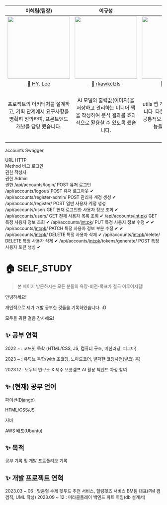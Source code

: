 
|                                          이혜림(팀장)                                           |                                           이규성                                           |                                           전지용                                           |                                           정진영                                           |                                           박경민                                           |
| :---------------------------------------------------------------------------------------: | :----------------------------------------------------------------------------------------: | :----------------------------------------------------------------------------------------: | :----------------------------------------------------------------------------------------: | :----------------------------------------------------------------------------------------: |
| <img src="https://discordapp.com/channels/1172400071397101629/1222471136982601758/1229662398244196474" width="200" height="200"> | <img src="https://discordapp.com/channels/1172400071397101629/1222471136982601758/1229662653270720612" width="200" height="200"> | <img src="지용님 개인 프로필 사진 링크" width="200" height="200"> | <img src="진영님 개인 프로필 사진 링크" width="200" height="200"> | <img src="경민님 개인 프로필 사진 링크" width="200" height="200"> |
|                   <a href="https://github.com/matty255"> 🌱 HY. Lee                    |                      <a href="https://github.com/rkawkclzls"> 🌱 rkawkclzls                      |              <a href="https://github.com/mkdirlife"> 🌱 mkdirlife              |                  <a href="https://github.com/najasinis"> 🌱 najasinis                  |                     <a href="https://github.com/Masterdual"> 🌱 Masterdual                     |
|                   프로젝트의 아키텍처를 설계하고, 기획 단계에서 요구사항을 명확히 정의하며, 프론트엔드 개발을 담당 했습니다.                    |                      AI 모델의 출력값(이미지)을 저장하고 관리하는 미디어 앱을 작성하여 분석 결과를 효과적으로 활용할 수 있도록 했습니다.                      |              utils 앱 개발을 담당하고 있습니다. 다른 애플리케이션에서 공통적으로 사용할 수 있는 기능을 제공했습니다.              |                  accounts 앱 및 chat 앱 개발을 담당하고 있으며, 모델링을 분담하고 있습니다. 더불어 사용자 인증과 관련된 기능들(정보 관리, 권한 부여 등), 채팅방 생성 기능, 실시간 채팅 기능들을 구현했습니다.                  |                     alarm 앱 개발을 담당했습니다. 적절한 경고 메시지를 커스텀하고, DB에 저장할 수 있도록 했습니다.                     |

accounts
Swagger

URL	HTTP<br>Method	비고	로그인<br>권한	작성자<br>권한	Admin<br>권한
/api/accounts/login/	POST	유저 로그인			
/api/accounts/logout/	POST	유저 로그아웃	✔		
/api/accounts/register-admin/	POST	관리자 계정 생성			✔
/api/accounts/register/	POST	일반 사용자 계정 생성			
/api/accounts/user/	GET	현재 로그인한 사용자 정보 조회	✔		
/api/accounts/users/	GET	전체 사용자 목록 조회			✔
/api/accounts/<int:pk>/	GET	특정 사용자 정보 조회			✔
/api/accounts/<int:pk>/	PUT	특정 사용자 정보 수정		✔	✔
/api/accounts/<int:pk>/	PATCH	특정 사용자 정보 부분 수정		✔	✔
/api/accounts/<int:pk>/	DELETE	특정 사용자 삭제			✔
/api/accounts/<int:pk>/delete/	DELETE	특정 사용자 삭제			✔
/api/accounts/<int:pk>/tokens/generate/	POST	특정 사용자 토큰 생성			✔

# 🏠 SELF_STUDY
> 본 페이지 방문하시는 모든 분들의 욕망-비전-목표가 결국 이루어지길!

안녕하세요!

개인적으로 제가 개발 공부한 것들을 기록하였습니다. :D

모두들 귀한 걸음 감사해요!

## ✨  공부 연혁 
2022 ~ : 코드잇 독학 (HTML/CSS, JS, 컴퓨터 구조, 머신러닝, 피그마)

2023 ~ : 유튜브 독학(with 조코딩, 노마드코더, 얄팍한 코딩사전(얄코) 등)

2023.12 : 모두의 연구소 X 제주 오름캠프 AI 활용 백엔드 과정 참여

## ✨  (현재) 공부 언어
파이썬(Django)

HTML/CSS/JS

자바

AWS 배포(Ubuntu)

## ✨ 목적
공부 기록 및 개발 포트폴리오 기록

## ✨ 개발 프로젝트 연혁
2023.03 ~ 06 : 맞춤형 수제 펫푸드 추천 서비스, 힐링펫츠 서비스 BM팀 대표(PM 겸겸직, UML 작성)
2023.09 ~ 12 : 미라클플레이 백엔드 파트 역임(db 설계서)
